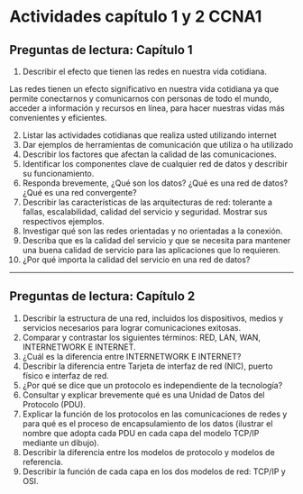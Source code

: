 # Actividades capítulo 1 y 2 CCNA1

## Preguntas de lectura: Capítulo 1

1. Describir el efecto que tienen las redes en nuestra vida cotidiana.  

Las redes tienen un efecto significativo en nuestra vida cotidiana ya que permite conectarnos y comunicarnos con personas de todo el mundo, acceder a información y recursos en línea, para hacer nuestras vidas más convenientes y eficientes.  

2. Listar las actividades cotidianas que realiza usted utilizando internet
3. Dar ejemplos de herramientas de comunicación que utiliza o ha utilizado
4. Describir los factores que afectan la calidad de las comunicaciones.
5. Identificar los componentes clave de cualquier red de datos y describir su funcionamiento.
6. Responda brevemente, ¿Qué son los datos? ¿Qué es una red de datos? ¿Qué es una red convergente?
7. Describir las características de las arquitecturas de red: tolerante a fallas, escalabilidad, calidad del servicio y seguridad. Mostrar sus respectivos ejemplos.
8. Investigar qué son las redes orientadas y no orientadas a la conexión.
9. Describa que es la calidad del servicio y que se necesita para mantener una buena calidad de servicio para las aplicaciones que lo requieren.
10. ¿Por qué importa la calidad del servicio en una red de datos?

----------------------------------------------------------------------------------

## Preguntas de lectura: Capítulo 2

1. Describir la estructura de una red, incluidos los dispositivos, medios y servicios necesarios para lograr comunicaciones exitosas.
2. Comparar y contrastar los siguientes términos: RED, LAN, WAN, INTERNETWORK E INTERNET.
3. ¿Cuál es la diferencia entre INTERNETWORK E INTERNET?
4. Describir la diferencia entre Tarjeta de interfaz de red (NIC), puerto físico e interfaz de red.
5. ¿Por qué se dice que un protocolo es independiente de la tecnología?
6. Consultar y explicar brevemente qué es una Unidad de Datos del Protocolo (PDU).
7. Explicar la función de los protocolos en las comunicaciones de redes y para qué es el proceso de encapsulamiento de los datos (ilustrar el nombre que adopta cada PDU en cada capa del modelo TCP/IP mediante un dibujo).
8. Describir la diferencia entre los modelos de protocolo y modelos de referencia.
9. Describir la función de cada capa en los dos modelos de red: TCP/IP y OSI.

